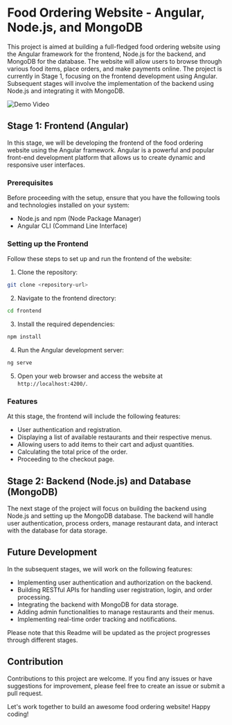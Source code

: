 # Food Ordering Website - Angular, Node.js, and MongoDB

This project is aimed at building a full-fledged food ordering website using the Angular framework for the frontend, Node.js for the backend, and MongoDB for the database. The website will allow users to browse through various food items, place orders, and make payments online. The project is currently in Stage 1, focusing on the frontend development using Angular. Subsequent stages will involve the implementation of the backend using Node.js and integrating it with MongoDB.

![Demo Video](/home/kanika/Desktop/foodwine/ezgif.com-video-to-gif.gif)



## Stage 1: Frontend (Angular)

In this stage, we will be developing the frontend of the food ordering website using the Angular framework. Angular is a powerful and popular front-end development platform that allows us to create dynamic and responsive user interfaces.

### Prerequisites

Before proceeding with the setup, ensure that you have the following tools and technologies installed on your system:

- Node.js and npm (Node Package Manager)
- Angular CLI (Command Line Interface)

### Setting up the Frontend

Follow these steps to set up and run the frontend of the website:

1. Clone the repository:

```bash
git clone <repository-url>
```

2. Navigate to the frontend directory:

```bash
cd frontend
```

3. Install the required dependencies:

```bash
npm install
```

4. Run the Angular development server:

```bash
ng serve
```

5. Open your web browser and access the website at `http://localhost:4200/`.

### Features

At this stage, the frontend will include the following features:

- User authentication and registration.
- Displaying a list of available restaurants and their respective menus.
- Allowing users to add items to their cart and adjust quantities.
- Calculating the total price of the order.
- Proceeding to the checkout page.

## Stage 2: Backend (Node.js) and Database (MongoDB)

The next stage of the project will focus on building the backend using Node.js and setting up the MongoDB database. The backend will handle user authentication, process orders, manage restaurant data, and interact with the database for data storage.

## Future Development

In the subsequent stages, we will work on the following features:

- Implementing user authentication and authorization on the backend.
- Building RESTful APIs for handling user registration, login, and order processing.
- Integrating the backend with MongoDB for data storage.
- Adding admin functionalities to manage restaurants and their menus.
- Implementing real-time order tracking and notifications.

Please note that this Readme will be updated as the project progresses through different stages.

## Contribution

Contributions to this project are welcome. If you find any issues or have suggestions for improvement, please feel free to create an issue or submit a pull request.

Let's work together to build an awesome food ordering website! Happy coding!